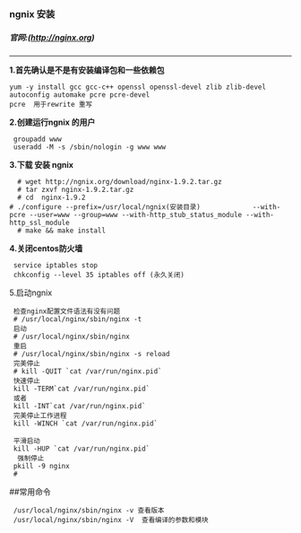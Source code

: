 ### ngnix 安装
##### 官网:(http://nginx.org)
---

**1.首先确认是不是有安装编译包和一些依赖包**

  ```
  yum -y install gcc gcc-c++ openssl openssl-devel zlib zlib-devel autoconfig automake pcre pcre-devel
  pcre  用于rewrite 重写
  ```

**2.创建运行ngnix 的用户**
```
 groupadd www
 useradd -M -s /sbin/nologin -g www www
```


**3.下载 安装 ngnix**
```
  # wget http://ngnix.org/download/nginx-1.9.2.tar.gz
  # tar zxvf nginx-1.9.2.tar.gz
  # cd  nginx-1.9.2
# ./configure --prefix=/usr/local/ngnix(安装目录)             --with-pcre --user=www --group=www --with-http_stub_status_module --with-http_ssl_module
  # make && make install
```

**4.关闭centos防火墙**
```
 service iptables stop
 chkconfig --level 35 iptables off (永久关闭)
```

5.启动ngnix
```
 检查nginx配置文件语法有没有问题
 # /usr/local/nginx/sbin/nginx -t
 启动
 # /usr/local/nginx/sbin/nginx
 重启
 # /usr/local/nginx/sbin/nginx -s reload
 完美停止
 # kill -QUIT `cat /var/run/nginx.pid`
 快速停止
 kill -TERM`cat /var/run/nginx.pid`
 或者
 kill -INT`cat /var/run/nginx.pid`
 完美停止工作进程
 kill -WINCH `cat /var/run/nginx.pid`

 平滑启动
 kill -HUP `cat /var/run/nginx.pid`
  强制停止
 pkill -9 nginx
 #
```
##常用命令
```
 /usr/local/nginx/sbin/nginx -v 查看版本
 /usr/local/nginx/sbin/nginx -V  查看编译的参数和模块
```
